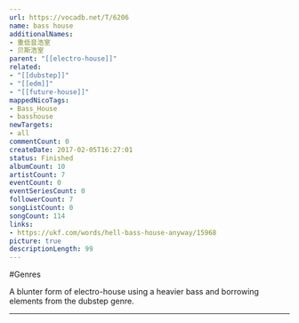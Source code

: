 ```yaml
---
url: https://vocadb.net/T/6206
name: bass house
additionalNames: 
- 重低音浩室
- 贝斯浩室
parent: "[[electro-house]]"
related:
- "[[dubstep]]"
- "[[edm]]"
- "[[future-house]]"
mappedNicoTags:
- Bass_House
- basshouse
newTargets:
- all
commentCount: 0
createDate: 2017-02-05T16:27:01
status: Finished
albumCount: 10
artistCount: 7
eventCount: 0
eventSeriesCount: 0
followerCount: 7
songListCount: 0
songCount: 114
links: 
- https://ukf.com/words/hell-bass-house-anyway/15968
picture: true
descriptionLength: 99
---
```


#Genres

A blunter form of electro-house using a heavier bass and borrowing elements from the dubstep genre.

---

